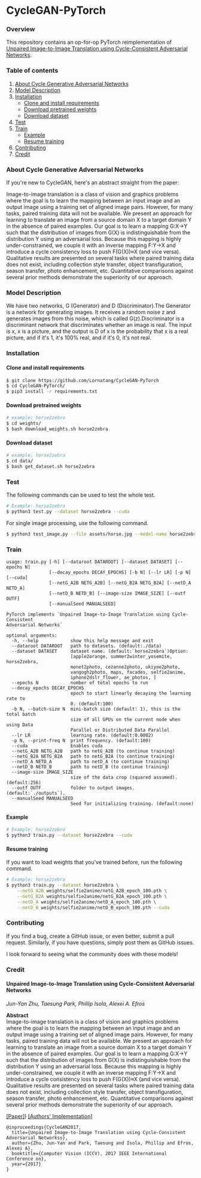 # CycleGAN-PyTorch

### Overview
This repository contains an op-for-op PyTorch reimplementation of [Unpaired Image-to-Image Translation using Cycle-Consistent Adversarial Networks](https://arxiv.org/abs/1703.10593).

### Table of contents
1. [About Cycle Generative Adversarial Networks](#about-cycle-generative-adversarial-networks)
2. [Model Description](#model-description)
3. [Installation](#installation)
    * [Clone and install requirements](#clone-and-install-requirements)
    * [Download pretrained weights](#download-pretrained-weights)
    * [Download dataset](#download-dataset)
4. [Test](#test)
4. [Train](#train)
    * [Example](#example)
    * [Resume training](#resume-training)
5. [Contributing](#contributing) 
6. [Credit](#credit)

### About Cycle Generative Adversarial Networks

If you're new to CycleGAN, here's an abstract straight from the paper:

Image-to-image translation is a class of vision and graphics problems where the goal is to learn the mapping between an input image and an output image using a training set of aligned image pairs. However, for many tasks, paired training data will not be available. We present an approach for learning to translate an image from a source domain X to a target domain Y in the absence of paired examples. Our goal is to learn a mapping G:X→Y such that the distribution of images from G(X) is indistinguishable from the distribution Y using an adversarial loss. Because this mapping is highly under-constrained, we couple it with an inverse mapping F:Y→X and introduce a cycle consistency loss to push F(G(X))≈X (and vice versa). Qualitative results are presented on several tasks where paired training data does not exist, including collection style transfer, object transfiguration, season transfer, photo enhancement, etc. Quantitative comparisons against several prior methods demonstrate the superiority of our approach.

### Model Description

We have two networks, G (Generator) and D (Discriminator).The Generator is a network for generating images. It receives a random noise z and generates images from this noise, which is called G(z).Discriminator is a discriminant network that discriminates whether an image is real. The input is x, x is a picture, and the output is D of x is the probability that x is a real picture, and if it's 1, it's 100% real, and if it's 0, it's not real.

### Installation

#### Clone and install requirements

```bash
$ git clone https://github.com/Lornatang/CycleGAN-PyTorch
$ cd CycleGAN-PyTorch/
$ pip3 install -r requirements.txt
```

#### Download pretrained weights

```bash
# example: horse2zebra
$ cd weights/
$ bash download_weights.sh horse2zebra
```

#### Download dataset

```bash
# example: horse2zebra
$ cd data/
$ bash get_dataset.sh horse2zebra
```

### Test

The following commands can be used to test the whole test.

```bash
# Example: horse2zebra
$ python3 test.py --dataset horse2zebra --cuda
```

For single image processing, use the following command.

```bash
$ python3 test_image.py --file assets/horse.jpg --model-name horse2zebra --cuda
```

### Train

```text
usage: train.py [-h] [--dataroot DATAROOT] [--dataset DATASET] [--epochs N]
                [--decay_epochs DECAY_EPOCHS] [-b N] [--lr LR] [-p N] [--cuda]
                [--netG_A2B NETG_A2B] [--netG_B2A NETG_B2A] [--netD_A NETD_A]
                [--netD_B NETD_B] [--image-size IMAGE_SIZE] [--outf OUTF]
                [--manualSeed MANUALSEED]

PyTorch implements `Unpaired Image-to-Image Translation using Cycle-Consistent
Adversarial Networks`

optional arguments:
  -h, --help            show this help message and exit
  --dataroot DATAROOT   path to datasets. (default:./data)
  --dataset DATASET     dataset name. (default:`horse2zebra`)Option:
                        [apple2orange, summer2winter_yosemite, horse2zebra,
                        monet2photo, cezanne2photo, ukiyoe2photo,
                        vangogh2photo, maps, facades, selfie2anime,
                        iphone2dslr_flower, ae_photos, ]
  --epochs N            number of total epochs to run
  --decay_epochs DECAY_EPOCHS
                        epoch to start linearly decaying the learning rate to
                        0. (default:100)
  -b N, --batch-size N  mini-batch size (default: 1), this is the total batch
                        size of all GPUs on the current node when using Data
                        Parallel or Distributed Data Parallel
  --lr LR               learning rate. (default:0.0002)
  -p N, --print-freq N  print frequency. (default:100)
  --cuda                Enables cuda
  --netG_A2B NETG_A2B   path to netG_A2B (to continue training)
  --netG_B2A NETG_B2A   path to netG_B2A (to continue training)
  --netD_A NETD_A       path to netD_A (to continue training)
  --netD_B NETD_B       path to netD_B (to continue training)
  --image-size IMAGE_SIZE
                        size of the data crop (squared assumed). (default:256)
  --outf OUTF           folder to output images. (default:`./outputs`).
  --manualSeed MANUALSEED
                        Seed for initializing training. (default:none)

```

#### Example

```bash
# Example: horse2zebra
$ python3 train.py --dataset horse2zebra --cuda
```

#### Resume training

If you want to load weights that you've trained before, run the following command.

```bash
# Example: horse2zebra
$ python3 train.py --dataset horse2zebra \
    --netG_A2B weights/selfie2anime/netG_A2B_epoch_100.pth \
    --netG_B2A weights/selfie2anime/netG_B2A_epoch_100.pth \
    --netD_A weights/selfie2anime/netD_A_epoch_100.pth \
    --netD_B weights/selfie2anime/netD_B_epoch_100.pth --cuda
```

### Contributing

If you find a bug, create a GitHub issue, or even better, submit a pull request. Similarly, if you have questions, simply post them as GitHub issues.   

I look forward to seeing what the community does with these models! 

### Credit

#### Unpaired Image-to-Image Translation using Cycle-Consistent Adversarial Networks
_Jun-Yan Zhu, Taesung Park, Phillip Isola, Alexei A. Efros_ <br>

**Abstract** <br>
Image-to-image translation is a class of vision and graphics problems where the goal 
is to learn the mapping between an input image and an output image using a training 
set of aligned image pairs. However, for many tasks, paired training data will not be 
available. We present an approach for learning to translate an image from a source 
domain X to a target domain Y in the absence of paired examples. Our goal is to learn 
a mapping G:X→Y such that the distribution of images from G(X) is indistinguishable
from the distribution Y using an adversarial loss. Because this mapping is highly
under-constrained, we couple it with an inverse mapping F:Y→X and introduce a cycle 
consistency loss to push F(G(X))≈X (and vice versa). Qualitative results are presented 
on several tasks where paired training data does not exist, including collection 
style transfer, object transfiguration, season transfer, photo enhancement, etc. 
Quantitative comparisons against several prior methods demonstrate the superiority
of our approach.

[[Paper]](https://arxiv.org/pdf/1703.10593)) [[Authors' Implementation]](https://github.com/junyanz/pytorch-CycleGAN-and-pix2pix)

```
@inproceedings{CycleGAN2017,
  title={Unpaired Image-to-Image Translation using Cycle-Consistent Adversarial Networkss},
  author={Zhu, Jun-Yan and Park, Taesung and Isola, Phillip and Efros, Alexei A},
  booktitle={Computer Vision (ICCV), 2017 IEEE International Conference on},
  year={2017}
}
```